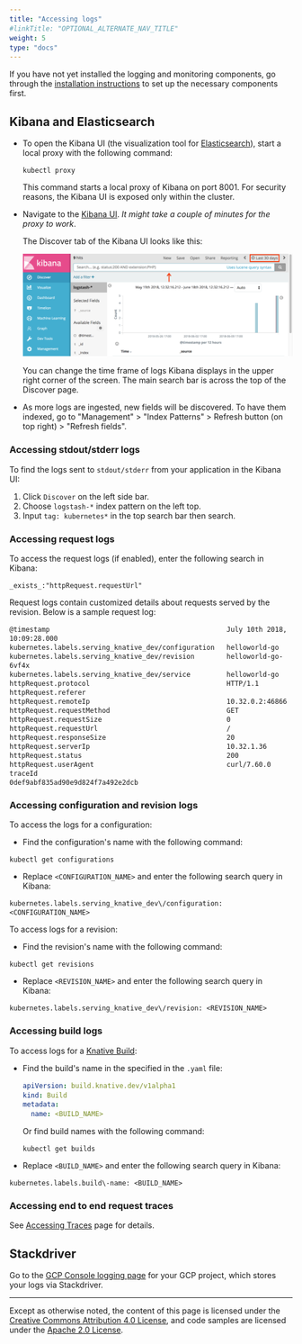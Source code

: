 ```yaml
---
title: "Accessing logs"
#linkTitle: "OPTIONAL_ALTERNATE_NAV_TITLE"
weight: 5
type: "docs"
---
```


If you have not yet installed the logging and monitoring components, go through
the [installation instructions](./installing-logging-metrics-traces.md) to set
up the necessary components first.

## Kibana and Elasticsearch

- To open the Kibana UI (the visualization tool for
  [Elasticsearch](https://info.elastic.co)), start a local proxy with the
  following command:

  ```shell
  kubectl proxy
  ```

  This command starts a local proxy of Kibana on port 8001. For security
  reasons, the Kibana UI is exposed only within the cluster.

- Navigate to the
  [Kibana UI](http://localhost:8001/api/v1/namespaces/knative-monitoring/services/kibana-logging/proxy/app/kibana).
  _It might take a couple of minutes for the proxy to work_.

  The Discover tab of the Kibana UI looks like this:

  ![Kibana UI Discover tab](./images/kibana-discover-tab-annotated.png)

  You can change the time frame of logs Kibana displays in the upper right
  corner of the screen. The main search bar is across the top of the Discover
  page.

- As more logs are ingested, new fields will be discovered. To have them
  indexed, go to "Management" > "Index Patterns" > Refresh button (on top
  right) > "Refresh fields".

<!-- TODO: create a video walkthrough of the Kibana UI -->

### Accessing stdout/stderr logs

To find the logs sent to `stdout/stderr` from your application in the Kibana UI:

1. Click `Discover` on the left side bar.
1. Choose `logstash-*` index pattern on the left top.
1. Input `tag: kubernetes*` in the top search bar then search.

### Accessing request logs

To access the request logs (if enabled), enter the following search in Kibana:

```text
_exists_:"httpRequest.requestUrl"
```

Request logs contain customized details about requests served by the revision.
Below is a sample request log:

```text
@timestamp                                            July 10th 2018, 10:09:28.000
kubernetes.labels.serving_knative_dev/configuration   helloworld-go
kubernetes.labels.serving_knative_dev/revision	      helloworld-go-6vf4x
kubernetes.labels.serving_knative_dev/service         helloworld-go
httpRequest.protocol                                  HTTP/1.1
httpRequest.referer
httpRequest.remoteIp                                  10.32.0.2:46866
httpRequest.requestMethod                             GET
httpRequest.requestSize                               0
httpRequest.requestUrl                                /
httpRequest.responseSize                              20
httpRequest.serverIp                                  10.32.1.36
httpRequest.status                                    200
httpRequest.userAgent                                 curl/7.60.0
traceId                                               0def9abf835ad90e9d824f7a492e2dcb
```

### Accessing configuration and revision logs

To access the logs for a configuration:

- Find the configuration's name with the following command:

```
kubectl get configurations
```

- Replace `<CONFIGURATION_NAME>` and enter the following search query in Kibana:

```
kubernetes.labels.serving_knative_dev\/configuration: <CONFIGURATION_NAME>
```

To access logs for a revision:

- Find the revision's name with the following command:

```
kubectl get revisions
```

- Replace `<REVISION_NAME>` and enter the following search query in Kibana:

```
kubernetes.labels.serving_knative_dev\/revision: <REVISION_NAME>
```

### Accessing build logs

To access logs for a [Knative Build](../build/README.md):

- Find the build's name in the specified in the `.yaml` file:

  ```yaml
  apiVersion: build.knative.dev/v1alpha1
  kind: Build
  metadata:
    name: <BUILD_NAME>
  ```

  Or find build names with the following command:

  ```
  kubectl get builds
  ```

- Replace `<BUILD_NAME>` and enter the following search query in Kibana:

```
kubernetes.labels.build\-name: <BUILD_NAME>
```

### Accessing end to end request traces

See [Accessing Traces](./accessing-traces.md) page for details.

## Stackdriver

Go to the
[GCP Console logging page](https://console.cloud.google.com/logs/viewer) for
your GCP project, which stores your logs via Stackdriver.

---

Except as otherwise noted, the content of this page is licensed under the
[Creative Commons Attribution 4.0 License](https://creativecommons.org/licenses/by/4.0/),
and code samples are licensed under the
[Apache 2.0 License](https://www.apache.org/licenses/LICENSE-2.0).
